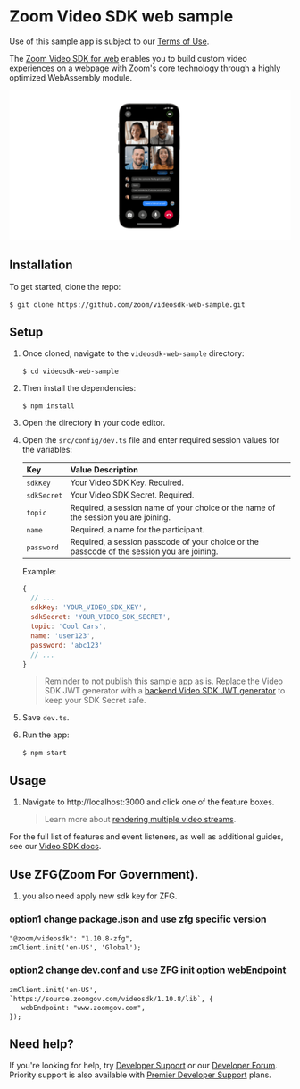 # Zoom Video SDK web sample

Use of this sample app is subject to our [Terms of Use](https://explore.zoom.us/en/video-sdk-terms/).

The [Zoom Video SDK for web](https://developers.zoom.us/docs/video-sdk/web/) enables you to build custom video experiences on a webpage with Zoom's core technology through a highly optimized WebAssembly module.

![Zoom Video SDK](./public/images/videosdk.gif)

## Installation

To get started, clone the repo:

`$ git clone https://github.com/zoom/videosdk-web-sample.git`

## Setup

1. Once cloned, navigate to the `videosdk-web-sample` directory:

   `$ cd videosdk-web-sample`

1. Then install the dependencies:

   `$ npm install`

1. Open the directory in your code editor.

1. Open the `src/config/dev.ts` file and enter required session values for the variables:

   | Key                   | Value Description |
   | -----------------------|-------------|
   | `sdkKey`     | Your Video SDK Key. Required. |
   | `sdkSecret`  | Your Video SDK Secret. Required. |
   | `topic`      | Required, a session name of your choice or the name of the session you are joining. |
   | `name`       | Required, a name for the participant. |
   | `password`   | Required, a session passcode of your choice or the passcode of the session you are joining. |

   Example:

   ```js
   {
     // ...
     sdkKey: 'YOUR_VIDEO_SDK_KEY',
     sdkSecret: 'YOUR_VIDEO_SDK_SECRET',
     topic: 'Cool Cars',
     name: 'user123',
     password: 'abc123'
     // ...
   }
   ```

   > Reminder to not publish this sample app as is. Replace the Video SDK JWT generator with a [backend Video SDK JWT generator](https://developers.zoom.us/docs/video-sdk/auth/#generate-a-video-sdk-jwt) to keep your SDK Secret safe.

1. Save `dev.ts`.

1. Run the app:

   `$ npm start`

## Usage

1. Navigate to http://localhost:3000 and click one of the feature boxes.

   > Learn more about [rendering multiple video streams](https://developers.zoom.us/docs/video-sdk/web/gallery-view/).

For the full list of features and event listeners, as well as additional guides, see our [Video SDK docs](https://developers.zoom.us/docs/video-sdk/web/).

## Use ZFG(Zoom For Government).
1. you also need apply new sdk key for ZFG.
### option1 change package.json and use zfg specific version
```
"@zoom/videosdk": "1.10.8-zfg",
zmClient.init('en-US', 'Global');
```

### option2 change dev.conf and use ZFG [init](https://marketplacefront.zoom.us/sdk/custom/web/modules/VideoClient.html#init) option [webEndpoint](https://marketplacefront.zoom.us/sdk/custom/web/interfaces/InitOptions.html) 
```
zmClient.init('en-US', `https://source.zoomgov.com/videosdk/1.10.8/lib`, {
   webEndpoint: "www.zoomgov.com",
});
```

## Need help?

If you're looking for help, try [Developer Support](https://devsupport.zoom.us) or our [Developer Forum](https://devforum.zoom.us). Priority support is also available with [Premier Developer Support](https://explore.zoom.us/docs/en-us/developer-support-plans.html) plans.




